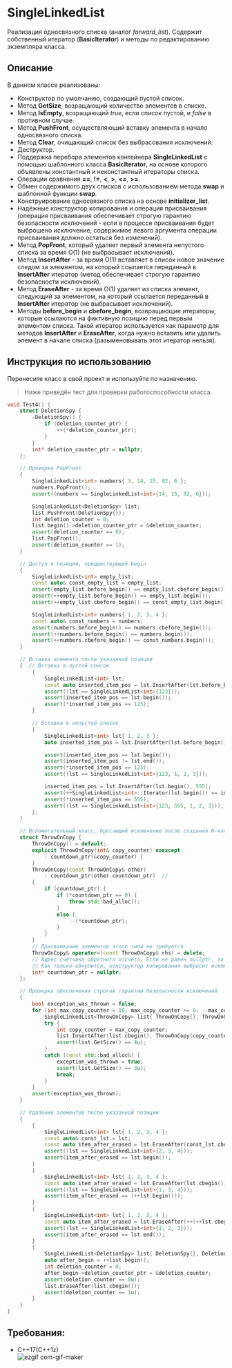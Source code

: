 # SingleLinkedList
Реализация односвязного списка (аналог *forward_list*). Содержит собственный итератор (**BasicIterator**) и методы по редактированию экземпляра класса.
## Описание
  В данном классе реализованы:

* Конструктор по умолчанию, создающий пустой список.
* Метод **GetSize**, возращающий количество элементов в списке.
* Метод **IsEmpty**, возращающий *true*, если список пустой, и *false* в противном случае.
* Метод **PushFront**, осуществляющий вставку элемента в начало односвязного списка.
* Метод **Clear**, очищающий список без выбрасования исключений.
* Деструктор.
* Поддержка перебора элементов контейнера **SingleLinkedList** с помощью шаблонного класса **BasicIterator**, на основе которого объявлены константный и неконстантный итераторы списка.
* Операции сравнения **==**, **!=**, **<**, **>**, **<=**, **>=**.
* Обмен содержимого двух списков с использованием метода **swap** и шаблонной функции **swap**.
* Конструирование односвязного списка на основе **initializer_list**.
* Надёжные конструктор копирования и операция присваивания (операция присваивания обеспечивает строгую гарантию безопасности исключений - если в процессе присваивания будет выброшено исключение, содержимое левого аргумента операции присваивания должно остаться без изменений).
* Метод **PopFront**, который удаляет первый элемента непустого списка за время O(1) (не выбрасывает исключений).
* Метод **InsertAfter** - за время O(1) вставляет в список новое значение следом за элементом, на который ссылается переданный в **InsertAfter** итератор (метод обеспечивает строгую гарантию безопасности исключений).
* Метод **EraseAfter** - за время O(1) удаляет из списка элемент, следующий за элементом, на который ссылается переданный в **InsertAfter** итератор (не выбрасывает исключений).
* Методы **before_begin** и **cbefore_begin**, возвращающие итераторы, которые ссылаются на фиктивную позицию перед первым элементом списка. Такой итератор используется как параметр для методов **InsertAfter** и **EraseAfter**, когда нужно вставить или удалить элемент в начале списка (разыменовывать этот итератор нельзя).

## Инструкция по использованию

Перенесите класс в свой проект и используйте по назначению.

> Ниже приведён тест для проверки работоспособности класса. 
```C++
void Test4() {
    struct DeletionSpy {
        ~DeletionSpy() {
            if (deletion_counter_ptr) {
                ++(*deletion_counter_ptr);
            }
        }
        int* deletion_counter_ptr = nullptr;
    };

    // Проверка PopFront
    {
        SingleLinkedList<int> numbers{ 3, 14, 15, 92, 6 };
        numbers.PopFront();
        assert((numbers == SingleLinkedList<int>{14, 15, 92, 6}));

        SingleLinkedList<DeletionSpy> list;
        list.PushFront(DeletionSpy{});
        int deletion_counter = 0;
        list.begin()->deletion_counter_ptr = &deletion_counter;
        assert(deletion_counter == 0);
        list.PopFront();
        assert(deletion_counter == 1);
    }

    // Доступ к позиции, предшествующей begin
    {
        SingleLinkedList<int> empty_list;
        const auto& const_empty_list = empty_list;
        assert(empty_list.before_begin() == empty_list.cbefore_begin());
        assert(++empty_list.before_begin() == empty_list.begin());
        assert(++empty_list.cbefore_begin() == const_empty_list.begin());

        SingleLinkedList<int> numbers{ 1, 2, 3, 4 };
        const auto& const_numbers = numbers;
        assert(numbers.before_begin() == numbers.cbefore_begin());
        assert(++numbers.before_begin() == numbers.begin());
        assert(++numbers.cbefore_begin() == const_numbers.begin());
    }

    // Вставка элемента после указанной позиции
    {  // Вставка в пустой список
        {
            SingleLinkedList<int> lst;
            const auto inserted_item_pos = lst.InsertAfter(lst.before_begin(), 123);
            assert((lst == SingleLinkedList<int>{123}));
            assert(inserted_item_pos == lst.begin());
            assert(*inserted_item_pos == 123);
        }

        // Вставка в непустой список
        {
            SingleLinkedList<int> lst{ 1, 2, 3 };
            auto inserted_item_pos = lst.InsertAfter(lst.before_begin(), 123);

            assert(inserted_item_pos == lst.begin());
            assert(inserted_item_pos != lst.end());
            assert(*inserted_item_pos == 123);
            assert((lst == SingleLinkedList<int>{123, 1, 2, 3}));

            inserted_item_pos = lst.InsertAfter(lst.begin(), 555);
            assert(++SingleLinkedList<int>::Iterator(lst.begin()) == inserted_item_pos);
            assert(*inserted_item_pos == 555);
            assert((lst == SingleLinkedList<int>{123, 555, 1, 2, 3}));
        };
    }

    // Вспомогательный класс, бросающий исключение после создания N-копии
    struct ThrowOnCopy {
        ThrowOnCopy() = default;
        explicit ThrowOnCopy(int& copy_counter) noexcept
            : countdown_ptr(&copy_counter) {
        }
        ThrowOnCopy(const ThrowOnCopy& other)
            : countdown_ptr(other.countdown_ptr)  //
        {
            if (countdown_ptr) {
                if (*countdown_ptr == 0) {
                    throw std::bad_alloc();
                }
                else {
                    --(*countdown_ptr);
                }
            }
        }
        // Присваивание элементов этого типа не требуется
        ThrowOnCopy& operator=(const ThrowOnCopy& rhs) = delete;
        // Адрес счётчика обратного отсчёта. Если не равен nullptr, то уменьшается при каждом копировании.
        // Как только обнулится, конструктор копирования выбросит исключение
        int* countdown_ptr = nullptr;
    };

    // Проверка обеспечения строгой гарантии безопасности исключений
    {
        bool exception_was_thrown = false;
        for (int max_copy_counter = 10; max_copy_counter >= 0; --max_copy_counter) {
            SingleLinkedList<ThrowOnCopy> list{ ThrowOnCopy{}, ThrowOnCopy{}, ThrowOnCopy{} };
            try {
                int copy_counter = max_copy_counter;
                list.InsertAfter(list.cbegin(), ThrowOnCopy(copy_counter));
                assert(list.GetSize() == 4u);
            }
            catch (const std::bad_alloc&) {
                exception_was_thrown = true;
                assert(list.GetSize() == 3u);
                break;
            }
        }
        assert(exception_was_thrown);
    }

    // Удаление элементов после указанной позиции
    {
        {
            SingleLinkedList<int> lst{ 1, 2, 3, 4 };
            const auto& const_lst = lst;
            const auto item_after_erased = lst.EraseAfter(const_lst.cbefore_begin());
            assert((lst == SingleLinkedList<int>{2, 3, 4}));
            assert(item_after_erased == lst.begin());
        }
        {
            SingleLinkedList<int> lst{ 1, 2, 3, 4 };
            const auto item_after_erased = lst.EraseAfter(lst.cbegin());
            assert((lst == SingleLinkedList<int>{1, 3, 4}));
            assert(item_after_erased == (++lst.begin()));
        }
        {
            SingleLinkedList<int> lst{ 1, 2, 3, 4 };
            const auto item_after_erased = lst.EraseAfter(++(++lst.cbegin()));
            assert((lst == SingleLinkedList<int>{1, 2, 3}));
            assert(item_after_erased == lst.end());
        }
        {
            SingleLinkedList<DeletionSpy> list{ DeletionSpy{}, DeletionSpy{}, DeletionSpy{} };
            auto after_begin = ++list.begin();
            int deletion_counter = 0;
            after_begin->deletion_counter_ptr = &deletion_counter;
            assert(deletion_counter == 0u);
            list.EraseAfter(list.cbegin());
            assert(deletion_counter == 1u);
        }
    }
}
```
## Требования: 
* C++17(C++1z)  
![ezgif com-gif-maker](https://user-images.githubusercontent.com/82444909/168464442-30227fe3-356c-4ebc-8c54-e4b9d2e38ce0.gif)

